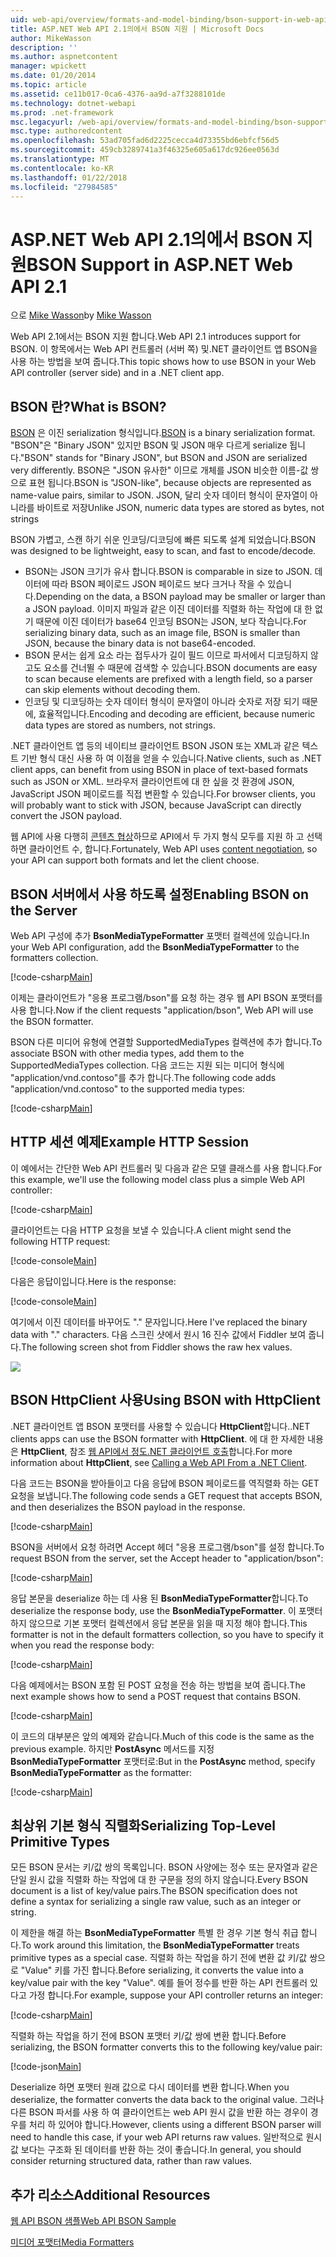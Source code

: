 ```yaml
---
uid: web-api/overview/formats-and-model-binding/bson-support-in-web-api-21
title: ASP.NET Web API 2.1의에서 BSON 지원 | Microsoft Docs
author: MikeWasson
description: ''
ms.author: aspnetcontent
manager: wpickett
ms.date: 01/20/2014
ms.topic: article
ms.assetid: ce11b017-0ca6-4376-aa9d-a7f3288101de
ms.technology: dotnet-webapi
ms.prod: .net-framework
msc.legacyurl: /web-api/overview/formats-and-model-binding/bson-support-in-web-api-21
msc.type: authoredcontent
ms.openlocfilehash: 53ad705fad6d2225cecca4d73355bd6ebfcf56d5
ms.sourcegitcommit: 459cb3289741a3f46325e605a617dc926ee0563d
ms.translationtype: MT
ms.contentlocale: ko-KR
ms.lasthandoff: 01/22/2018
ms.locfileid: "27984585"
---
```

<a name="bson-support-in-aspnet-web-api-21"></a><span data-ttu-id="c6def-102">ASP.NET Web API 2.1의에서 BSON 지원</span><span class="sxs-lookup"><span data-stu-id="c6def-102">BSON Support in ASP.NET Web API 2.1</span></span>
====================
<span data-ttu-id="c6def-103">으로 [Mike Wasson](https://github.com/MikeWasson)</span><span class="sxs-lookup"><span data-stu-id="c6def-103">by [Mike Wasson](https://github.com/MikeWasson)</span></span>

<span data-ttu-id="c6def-104">Web API 2.1에서는 BSON 지원 합니다.</span><span class="sxs-lookup"><span data-stu-id="c6def-104">Web API 2.1 introduces support for BSON.</span></span> <span data-ttu-id="c6def-105">이 항목에서는 Web API 컨트롤러 (서버 쪽) 및.NET 클라이언트 앱 BSON을 사용 하는 방법을 보여 줍니다.</span><span class="sxs-lookup"><span data-stu-id="c6def-105">This topic shows how to use BSON in your Web API controller (server side) and in a .NET client app.</span></span>

## <a name="what-is-bson"></a><span data-ttu-id="c6def-106">BSON 란?</span><span class="sxs-lookup"><span data-stu-id="c6def-106">What is BSON?</span></span>

<span data-ttu-id="c6def-107">[BSON](http://bsonspec.org/) 은 이진 serialization 형식입니다.</span><span class="sxs-lookup"><span data-stu-id="c6def-107">[BSON](http://bsonspec.org/) is a binary serialization format.</span></span> <span data-ttu-id="c6def-108">"BSON"은 "Binary JSON" 있지만 BSON 및 JSON 매우 다르게 serialize 됩니다.</span><span class="sxs-lookup"><span data-stu-id="c6def-108">"BSON" stands for "Binary JSON", but BSON and JSON are serialized very differently.</span></span> <span data-ttu-id="c6def-109">BSON은 "JSON 유사한" 이므로 개체를 JSON 비슷한 이름-값 쌍으로 표현 됩니다.</span><span class="sxs-lookup"><span data-stu-id="c6def-109">BSON is "JSON-like", because objects are represented as name-value pairs, similar to JSON.</span></span> <span data-ttu-id="c6def-110">JSON, 달리 숫자 데이터 형식이 문자열이 아니라를 바이트로 저장</span><span class="sxs-lookup"><span data-stu-id="c6def-110">Unlike JSON, numeric data types are stored as bytes, not strings</span></span>

<span data-ttu-id="c6def-111">BSON 가볍고, 스캔 하기 쉬운 인코딩/디코딩에 빠른 되도록 설계 되었습니다.</span><span class="sxs-lookup"><span data-stu-id="c6def-111">BSON was designed to be lightweight, easy to scan, and fast to encode/decode.</span></span>

- <span data-ttu-id="c6def-112">BSON는 JSON 크기가 유사 합니다.</span><span class="sxs-lookup"><span data-stu-id="c6def-112">BSON is comparable in size to JSON.</span></span> <span data-ttu-id="c6def-113">데이터에 따라 BSON 페이로드 JSON 페이로드 보다 크거나 작을 수 있습니다.</span><span class="sxs-lookup"><span data-stu-id="c6def-113">Depending on the data, a BSON payload may be smaller or larger than a JSON payload.</span></span> <span data-ttu-id="c6def-114">이미지 파일과 같은 이진 데이터를 직렬화 하는 작업에 대 한 없기 때문에 이진 데이터가 base64 인코딩 BSON는 JSON, 보다 작습니다.</span><span class="sxs-lookup"><span data-stu-id="c6def-114">For serializing binary data, such as an image file, BSON is smaller than JSON, because the binary data is not base64-encoded.</span></span>
- <span data-ttu-id="c6def-115">BSON 문서는 쉽게 요소 라는 접두사가 길이 필드 이므로 파서에서 디코딩하지 않고도 요소를 건너뛸 수 때문에 검색할 수 있습니다.</span><span class="sxs-lookup"><span data-stu-id="c6def-115">BSON documents are easy to scan because elements are prefixed with a length field, so a parser can skip elements without decoding them.</span></span>
- <span data-ttu-id="c6def-116">인코딩 및 디코딩하는 숫자 데이터 형식이 문자열이 아니라 숫자로 저장 되기 때문에, 효율적입니다.</span><span class="sxs-lookup"><span data-stu-id="c6def-116">Encoding and decoding are efficient, because numeric data types are stored as numbers, not strings.</span></span>

<span data-ttu-id="c6def-117">.NET 클라이언트 앱 등의 네이티브 클라이언트 BSON JSON 또는 XML과 같은 텍스트 기반 형식 대신 사용 하 여 이점을 얻을 수 있습니다.</span><span class="sxs-lookup"><span data-stu-id="c6def-117">Native clients, such as .NET client apps, can benefit from using BSON in place of text-based formats such as JSON or XML.</span></span> <span data-ttu-id="c6def-118">브라우저 클라이언트에 대 한 싶을 것 환경에 JSON, JavaScript JSON 페이로드를 직접 변환할 수 있습니다.</span><span class="sxs-lookup"><span data-stu-id="c6def-118">For browser clients, you will probably want to stick with JSON, because JavaScript can directly convert the JSON payload.</span></span>

<span data-ttu-id="c6def-119">웹 API에 사용 다행히 [콘텐츠 협상](content-negotiation.md)하므로 API에서 두 가지 형식 모두를 지원 하 고 선택 하면 클라이언트 수, 합니다.</span><span class="sxs-lookup"><span data-stu-id="c6def-119">Fortunately, Web API uses [content negotiation](content-negotiation.md), so your API can support both formats and let the client choose.</span></span>

## <a name="enabling-bson-on-the-server"></a><span data-ttu-id="c6def-120">BSON 서버에서 사용 하도록 설정</span><span class="sxs-lookup"><span data-stu-id="c6def-120">Enabling BSON on the Server</span></span>

<span data-ttu-id="c6def-121">Web API 구성에 추가 **BsonMediaTypeFormatter** 포맷터 컬렉션에 있습니다.</span><span class="sxs-lookup"><span data-stu-id="c6def-121">In your Web API configuration, add the **BsonMediaTypeFormatter** to the formatters collection.</span></span>

[!code-csharp[Main](bson-support-in-web-api-21/samples/sample1.cs)]

<span data-ttu-id="c6def-122">이제는 클라이언트가 "응용 프로그램/bson"를 요청 하는 경우 웹 API BSON 포맷터를 사용 합니다.</span><span class="sxs-lookup"><span data-stu-id="c6def-122">Now if the client requests "application/bson", Web API will use the BSON formatter.</span></span>

<span data-ttu-id="c6def-123">BSON 다른 미디어 유형에 연결할 SupportedMediaTypes 컬렉션에 추가 합니다.</span><span class="sxs-lookup"><span data-stu-id="c6def-123">To associate BSON with other media types, add them to the SupportedMediaTypes collection.</span></span> <span data-ttu-id="c6def-124">다음 코드는 지원 되는 미디어 형식에 "application/vnd.contoso"를 추가 합니다.</span><span class="sxs-lookup"><span data-stu-id="c6def-124">The following code adds "application/vnd.contoso" to the supported media types:</span></span>

[!code-csharp[Main](bson-support-in-web-api-21/samples/sample2.cs)]

## <a name="example-http-session"></a><span data-ttu-id="c6def-125">HTTP 세션 예제</span><span class="sxs-lookup"><span data-stu-id="c6def-125">Example HTTP Session</span></span>

<span data-ttu-id="c6def-126">이 예에서는 간단한 Web API 컨트롤러 및 다음과 같은 모델 클래스를 사용 합니다.</span><span class="sxs-lookup"><span data-stu-id="c6def-126">For this example, we'll use the following model class plus a simple Web API controller:</span></span>

[!code-csharp[Main](bson-support-in-web-api-21/samples/sample3.cs)]

<span data-ttu-id="c6def-127">클라이언트는 다음 HTTP 요청을 보낼 수 있습니다.</span><span class="sxs-lookup"><span data-stu-id="c6def-127">A client might send the following HTTP request:</span></span>

[!code-console[Main](bson-support-in-web-api-21/samples/sample4.cmd)]

<span data-ttu-id="c6def-128">다음은 응답이입니다.</span><span class="sxs-lookup"><span data-stu-id="c6def-128">Here is the response:</span></span>

[!code-console[Main](bson-support-in-web-api-21/samples/sample5.cmd)]

<span data-ttu-id="c6def-129">여기에서 이진 데이터를 바꾸어도 &quot;.&quot; 문자입니다.</span><span class="sxs-lookup"><span data-stu-id="c6def-129">Here I've replaced the binary data with &quot;.&quot; characters.</span></span> <span data-ttu-id="c6def-130">다음 스크린 샷에서 원시 16 진수 값에서 Fiddler 보여 줍니다.</span><span class="sxs-lookup"><span data-stu-id="c6def-130">The following screen shot from Fiddler shows the raw hex values.</span></span>

[![](bson-support-in-web-api-21/_static/image2.png)](bson-support-in-web-api-21/_static/image1.png)

## <a name="using-bson-with-httpclient"></a><span data-ttu-id="c6def-131">BSON HttpClient 사용</span><span class="sxs-lookup"><span data-stu-id="c6def-131">Using BSON with HttpClient</span></span>

<span data-ttu-id="c6def-132">.NET 클라이언트 앱 BSON 포맷터를 사용할 수 있습니다 **HttpClient**합니다.</span><span class="sxs-lookup"><span data-stu-id="c6def-132">.NET clients apps can use the BSON formatter with **HttpClient**.</span></span> <span data-ttu-id="c6def-133">에 대 한 자세한 내용은 **HttpClient**, 참조 [웹 API에서 정도.NET 클라이언트 호출](../advanced/calling-a-web-api-from-a-net-client.md)합니다.</span><span class="sxs-lookup"><span data-stu-id="c6def-133">For more information about **HttpClient**, see [Calling a Web API From a .NET Client](../advanced/calling-a-web-api-from-a-net-client.md).</span></span>

<span data-ttu-id="c6def-134">다음 코드는 BSON을 받아들이고 다음 응답에 BSON 페이로드를 역직렬화 하는 GET 요청을 보냅니다.</span><span class="sxs-lookup"><span data-stu-id="c6def-134">The following code sends a GET request that accepts BSON, and then deserializes the BSON payload in the response.</span></span>

[!code-csharp[Main](bson-support-in-web-api-21/samples/sample6.cs)]

<span data-ttu-id="c6def-135">BSON을 서버에서 요청 하려면 Accept 헤더 "응용 프로그램/bson"를 설정 합니다.</span><span class="sxs-lookup"><span data-stu-id="c6def-135">To request BSON from the server, set the Accept header to "application/bson":</span></span>

[!code-csharp[Main](bson-support-in-web-api-21/samples/sample7.cs)]

<span data-ttu-id="c6def-136">응답 본문을 deserialize 하는 데 사용 된 **BsonMediaTypeFormatter**합니다.</span><span class="sxs-lookup"><span data-stu-id="c6def-136">To deserialize the response body, use the **BsonMediaTypeFormatter**.</span></span> <span data-ttu-id="c6def-137">이 포맷터 하지 않으므로 기본 포맷터 컬렉션에서 응답 본문을 읽을 때 지정 해야 합니다.</span><span class="sxs-lookup"><span data-stu-id="c6def-137">This formatter is not in the default formatters collection, so you have to specify it when you read the response body:</span></span>

[!code-csharp[Main](bson-support-in-web-api-21/samples/sample8.cs)]

<span data-ttu-id="c6def-138">다음 예제에서는 BSON 포함 된 POST 요청을 전송 하는 방법을 보여 줍니다.</span><span class="sxs-lookup"><span data-stu-id="c6def-138">The next example shows how to send a POST request that contains BSON.</span></span>

[!code-csharp[Main](bson-support-in-web-api-21/samples/sample9.cs)]

<span data-ttu-id="c6def-139">이 코드의 대부분은 앞의 예제와 같습니다.</span><span class="sxs-lookup"><span data-stu-id="c6def-139">Much of this code is the same as the previous example.</span></span> <span data-ttu-id="c6def-140">하지만 **PostAsync** 메서드를 지정 **BsonMediaTypeFormatter** 포맷터로:</span><span class="sxs-lookup"><span data-stu-id="c6def-140">But in the **PostAsync** method, specify **BsonMediaTypeFormatter** as the formatter:</span></span>

[!code-csharp[Main](bson-support-in-web-api-21/samples/sample10.cs)]

## <a name="serializing-top-level-primitive-types"></a><span data-ttu-id="c6def-141">최상위 기본 형식 직렬화</span><span class="sxs-lookup"><span data-stu-id="c6def-141">Serializing Top-Level Primitive Types</span></span>

<span data-ttu-id="c6def-142">모든 BSON 문서는 키/값 쌍의 목록입니다. BSON 사양에는 정수 또는 문자열과 같은 단일 원시 값을 직렬화 하는 작업에 대 한 구문을 정의 하지 않습니다.</span><span class="sxs-lookup"><span data-stu-id="c6def-142">Every BSON document is a list of key/value pairs.The BSON specification does not define a syntax for serializing a single raw value, such as an integer or string.</span></span>

<span data-ttu-id="c6def-143">이 제한을 해결 하는 **BsonMediaTypeFormatter** 특별 한 경우 기본 형식 취급 합니다.</span><span class="sxs-lookup"><span data-stu-id="c6def-143">To work around this limitation, the **BsonMediaTypeFormatter** treats primitive types as a special case.</span></span> <span data-ttu-id="c6def-144">직렬화 하는 작업을 하기 전에 변환 값 키/값 쌍으로 "Value" 키를 가진 합니다.</span><span class="sxs-lookup"><span data-stu-id="c6def-144">Before serializing, it converts the value into a key/value pair with the key "Value".</span></span> <span data-ttu-id="c6def-145">예를 들어 정수를 반환 하는 API 컨트롤러 있다고 가정 합니다.</span><span class="sxs-lookup"><span data-stu-id="c6def-145">For example, suppose your API controller returns an integer:</span></span>

[!code-csharp[Main](bson-support-in-web-api-21/samples/sample11.cs)]

<span data-ttu-id="c6def-146">직렬화 하는 작업을 하기 전에 BSON 포맷터 키/값 쌍에 변환 합니다.</span><span class="sxs-lookup"><span data-stu-id="c6def-146">Before serializing, the BSON formatter converts this to the following key/value pair:</span></span>

[!code-json[Main](bson-support-in-web-api-21/samples/sample12.json)]

<span data-ttu-id="c6def-147">Deserialize 하면 포맷터 원래 값으로 다시 데이터를 변환 합니다.</span><span class="sxs-lookup"><span data-stu-id="c6def-147">When you deserialize, the formatter converts the data back to the original value.</span></span> <span data-ttu-id="c6def-148">그러나 다른 BSON 파서를 사용 하 여 클라이언트는 web API 원시 값을 반환 하는 경우이 경우를 처리 하 있어야 합니다.</span><span class="sxs-lookup"><span data-stu-id="c6def-148">However, clients using a different BSON parser will need to handle this case, if your web API returns raw values.</span></span> <span data-ttu-id="c6def-149">일반적으로 원시 값 보다는 구조화 된 데이터를 반환 하는 것이 좋습니다.</span><span class="sxs-lookup"><span data-stu-id="c6def-149">In general, you should consider returning structured data, rather than raw values.</span></span>

## <a name="additional-resources"></a><span data-ttu-id="c6def-150">추가 리소스</span><span class="sxs-lookup"><span data-stu-id="c6def-150">Additional Resources</span></span>

[<span data-ttu-id="c6def-151">웹 API BSON 샘플</span><span class="sxs-lookup"><span data-stu-id="c6def-151">Web API BSON Sample</span></span>](https://aspnet.codeplex.com/SourceControl/latest#Samples/WebApi/BSONSample/)

[<span data-ttu-id="c6def-152">미디어 포맷터</span><span class="sxs-lookup"><span data-stu-id="c6def-152">Media Formatters</span></span>](media-formatters.md)
